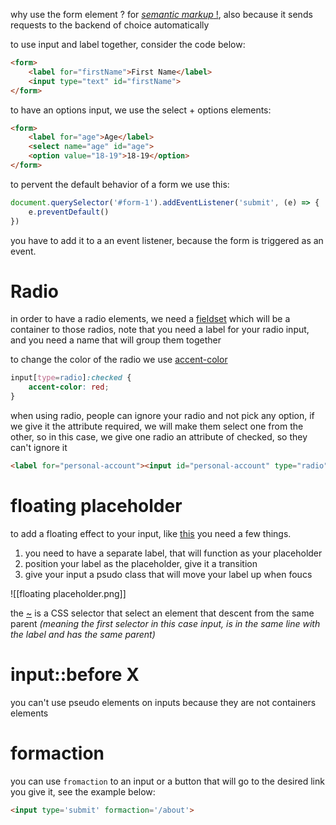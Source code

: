 why use the form element ? for [_semantic markup_ !](https://stackoverflow.com/questions/31066693/what-is-the-purpose-of-the-html-form-tag), also because it sends requests to the backend of choice automatically

to use input and label together, consider the code below:

```html
<form>
	<label for="firstName">First Name</label>
	<input type="text" id="firstName">
</form>
```

to have an options input, we use the select + options elements:

```html
<form>
	<label for="age">Age</label>
	<select name="age" id="age">
	<option value="18-19">18-19</option>
</form>
```

to pervent the default behavior of a form we use this:

```javascript
document.querySelector('#form-1').addEventListener('submit', (e) => {
    e.preventDefault()
})
```

you have to add it to a an event listener, because the form is triggered as an event.

# Radio

in order to have a radio elements, we need a [fieldset](https://developer.mozilla.org/en-US/docs/Web/HTML/Element/fieldset) which will be a container to those radios, note that you need a label for your radio input, and you need a name that will group them together 

to change the color of the radio we use [accent-color](https://developer.mozilla.org/en-US/docs/Web/CSS/accent-color)

```css
input[type=radio]:checked {
    accent-color: red;
}
```

when using radio, people can ignore your radio and not pick any option, if we give it the attribute required, we will make them select one from the other, so in this case, we give one radio an attribute of checked, so they can't ignore it

```html
<label for="personal-account"><input id="personal-account" type="radio" name="account-type" checked />
```

# floating placeholder

to add a floating effect to your input, like [this](https://codepen.io/Murtaza-Alkabue/full/VwgrdRY) you need a few things.

1. you need to have a separate label, that will function as your placeholder
2. position your label as the placeholder, give it a transition
3. give your input a psudo class that will move your label up when foucs

![[floating placeholder.png]]

the [~](https://developer.mozilla.org/en-US/docs/Web/CSS/Subsequent-sibling_combinator#using_the_combinator_with_simple_selectors) is a CSS selector that select an element that descent from the same parent *(meaning the first selector in this case input, is in the same line with the label and has the same parent)*

# input::before X

you can't use pseudo elements on inputs because they are not containers elements

# formaction

you can use `fromaction` to an input or a button that will go to the desired link you give it, see the example below:

```html
<input type='submit' formaction='/about'>
```

